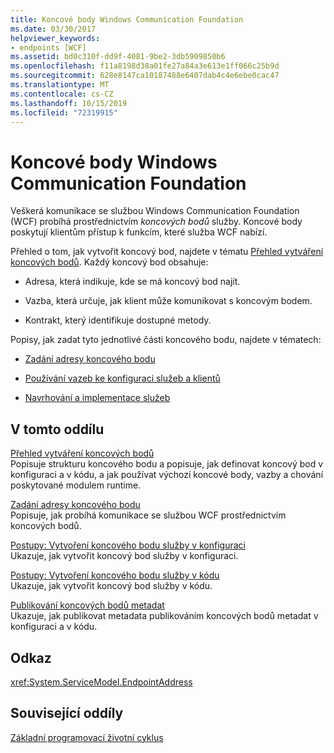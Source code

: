 ```yaml
---
title: Koncové body Windows Communication Foundation
ms.date: 03/30/2017
helpviewer_keywords:
- endpoints [WCF]
ms.assetid: bd0c310f-dd9f-4081-9be2-3db5909850b6
ms.openlocfilehash: f11a8198d38a01fe27a84a3e613e1ff066c25b9d
ms.sourcegitcommit: 628e8147ca10187488e6407dab4c4e6ebe0cac47
ms.translationtype: MT
ms.contentlocale: cs-CZ
ms.lasthandoff: 10/15/2019
ms.locfileid: "72319915"
---
```

# <a name="windows-communication-foundation-endpoints"></a>Koncové body Windows Communication Foundation
Veškerá komunikace se službou Windows Communication Foundation (WCF) probíhá prostřednictvím *koncových bodů* služby. Koncové body poskytují klientům přístup k funkcím, které služba WCF nabízí.  
  
 Přehled o tom, jak vytvořit koncový bod, najdete v tématu [Přehled vytváření koncových bodů](endpoint-creation-overview.md). Každý koncový bod obsahuje:  
  
- Adresa, která indikuje, kde se má koncový bod najít.  
  
- Vazba, která určuje, jak klient může komunikovat s koncovým bodem.  
  
- Kontrakt, který identifikuje dostupné metody.  
  
 Popisy, jak zadat tyto jednotlivé části koncového bodu, najdete v tématech:  
  
- [Zadání adresy koncového bodu](specifying-an-endpoint-address.md)  
  
- [Používání vazeb ke konfiguraci služeb a klientů](using-bindings-to-configure-services-and-clients.md)  
  
- [Navrhování a implementace služeb](designing-and-implementing-services.md)  
  
## <a name="in-this-section"></a>V tomto oddílu  
 [Přehled vytváření koncových bodů](endpoint-creation-overview.md)  
 Popisuje strukturu koncového bodu a popisuje, jak definovat koncový bod v konfiguraci a v kódu, a jak používat výchozí koncové body, vazby a chování poskytované modulem runtime.  
  
 [Zadání adresy koncového bodu](specifying-an-endpoint-address.md)  
 Popisuje, jak probíhá komunikace se službou WCF prostřednictvím koncových bodů.  
  
 [Postupy: Vytvoření koncového bodu služby v konfiguraci](./feature-details/how-to-create-a-service-endpoint-in-configuration.md)  
 Ukazuje, jak vytvořit koncový bod služby v konfiguraci.  
  
 [Postupy: Vytvoření koncového bodu služby v kódu](./feature-details/how-to-create-a-service-endpoint-in-code.md)  
 Ukazuje, jak vytvořit koncový bod služby v kódu.  
  
 [Publikování koncových bodů metadat](publishing-metadata-endpoints.md)  
 Ukazuje, jak publikovat metadata publikováním koncových bodů metadat v konfiguraci a v kódu.  
  
## <a name="reference"></a>Odkaz  
 <xref:System.ServiceModel.EndpointAddress>  
  
## <a name="related-sections"></a>Související oddíly  
 [Základní programovací životní cyklus](basic-programming-lifecycle.md)
